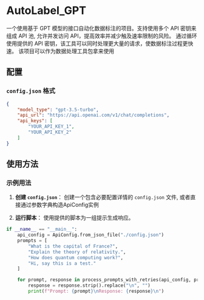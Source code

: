 # AutoLabel_GPT

一个使用基于 GPT 模型的接口自动化数据标注的项目。支持使用多个 API 密钥来组成 API 池, 允许并发访问 API，提高效率并减少触及速率限制的风险。
通过循环使用提供的 API 密钥，该工具可以同时处理更大量的请求，使数据标注过程更快速。
该项目可以作为数据处理工具包拿来使用

## 配置

### `config.json` 格式

```json
{
    "model_type": "gpt-3.5-turbo",
    "api_url": "https://api.openai.com/v1/chat/completions",
    "api_keys": [
        "YOUR_API_KEY_1",
        "YOUR_API_KEY_2"
    ]
}
```

## 使用方法

### 示例用法
1. **创建 `config.json`**：
   创建一个包含必要配置详情的 `config.json` 文件, 或者直接通过参数字典构造ApiConfig实例

2. **运行脚本**：
   使用提供的脚本为一组提示生成响应。

```python
if __name__ == "__main__":
    api_config = ApiConfig.from_json_file("./config.json")
    prompts = [
        "What is the capital of France?",
        "Explain the theory of relativity.",
        "How does quantum computing work?",
        "Hi, say this is a test."
    ]

    for prompt, response in process_prompts_with_retries(api_config, prompts):
        response = response.strip().replace("\n", "")
        print(f"Prompt: {prompt}\nResponse: {response}\n")
```

